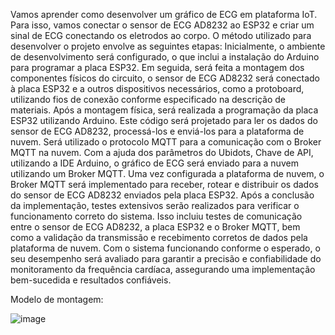 
Vamos aprender como desenvolver um gráfico de ECG em plataforma IoT. Para isso, vamos conectar o sensor de ECG AD8232 ao ESP32 e criar um sinal de ECG conectando os eletrodos ao corpo. 
  O método utilizado para desenvolver o projeto envolve as seguintes etapas: Inicialmente, o ambiente de desenvolvimento será configurado, o que inclui a instalação do Arduino para programar a placa ESP32. Em seguida, será feita a montagem dos componentes físicos do circuito, o sensor de ECG AD8232 será conectado à placa ESP32 e a outros dispositivos necessários, como a protoboard, utilizando fios de conexão conforme especificado na descrição de materiais.
	Após a montagem física, será realizada a programação da placa ESP32 utilizando Arduino. Este código será projetado para ler os dados do sensor de ECG AD8232, processá-los e enviá-los para a plataforma de nuvem. Será utilizado o protocolo MQTT para a comunicação com o Broker MQTT na nuvem. Com a ajuda dos parâmetros do Ubidots, Chave de API, utilizando a IDE Arduino, o gráfico de ECG será enviado para a nuvem utilizando um Broker MQTT.
	Uma vez configurada a plataforma de nuvem, o Broker MQTT será implementado para receber, rotear e distribuir os dados do sensor de ECG AD8232 enviados pela placa ESP32.
	Após a conclusão da implementação, testes extensivos serão realizados para verificar o funcionamento correto do sistema. Isso incluiu testes de comunicação entre o sensor de ECG AD8232, a placa ESP32 e o Broker MQTT, bem como a validação da transmissão e recebimento corretos de dados pela plataforma de nuvem. 
	Com o sistema funcionando conforme o esperado, o seu desempenho será avaliado para garantir a precisão e confiabilidade do monitoramento da frequência cardíaca,  assegurando uma implementação bem-sucedida e resultados confiáveis.

Modelo de montagem:

![image](https://github.com/mayaramoliveira/ESP32_AD8232/assets/159947412/5d6cf12e-8e25-40f2-b606-76b59432d9a7)
